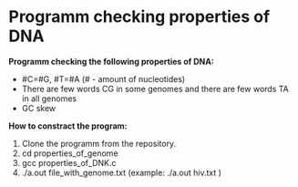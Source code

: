 # Programm checking properties of DNA

**Programm checking the following properties of DNA:**
+ #C=#G, #T=#A (# - amount of nucleotides)
+ There are few words CG in some genomes and there are few words TA in all genomes 
+ GС skew

**How to constract the program:**

1. Clone the programm from the repository. 
2. cd properties_of_genome
3. gcc properties_of_DNK.c
4. ./a.out file_with_genome.txt (example: ./a.out hiv.txt )
